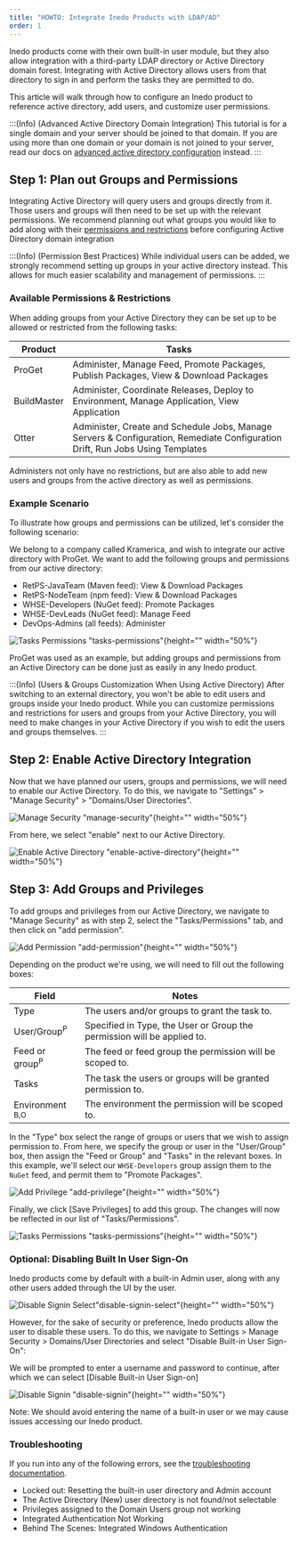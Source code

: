 ```yaml
---
title: "HOWTO: Integrate Inedo Products with LDAP/AD"
order: 1
---
```



Inedo products come with their own built-in user module, but they also allow integration with a third-party LDAP directory or Active Directory domain forest. Integrating with Active Directory allows users from that directory to sign in and perform the tasks they are permitted to do.

This article will walk through how to configure an Inedo product to reference active directory, add users, and customize user permissions.

:::(Info) (Advanced Active Directory Domain Integration)
This tutorial is for a single domain and your server should be joined to that domain. If you are using more than one domain or your domain is not joined to your server, read our docs on [advanced active directory configuration](/docs/installation/security-ldap-active-directory/various-ldap-v3-advanced) instead.
:::

## Step 1: Plan out Groups and Permissions

Integrating Active Directory will query users and groups directly from it. Those users and groups will then need to be set up with the relevant permissions. We recommend planning out what groups you would like to add along with their [permissions and restrictions](/docs/proget/administration-security/proget-howto-configure-permissions-and-restrictions-on-feeds) before configuring Active Directory domain integration

:::(Info) (Permission Best Practices)
While individual users can be added, we strongly recommend setting up groups in your active directory instead. This allows for much easier scalability and management of permissions.
:::

### Available Permissions & Restrictions
When adding groups from your Active Directory they can be set up to be allowed or restricted from the following tasks:

| Product | Tasks |
| --- | --- |
| ProGet | Administer, Manage Feed, Promote Packages, Publish Packages, View & Download Packages |
| BuildMaster | Administer, Coordinate Releases, Deploy to Environment, Manage Application, View Application |
| Otter | Administer, Create and Schedule Jobs, Manage Servers & Configuration, Remediate Configuration Drift, Run Jobs Using Templates |

Administers not only have no restrictions, but are also able to add new users and groups from the active directory as well as permissions.

### Example Scenario
To illustrate how groups and permissions can be utilized, let's consider the following scenario:

We belong to a company called Kramerica, and wish to integrate our active directory with ProGet. We want to add the following groups and permissions from our active directory:

* RetPS-JavaTeam (Maven feed): View & Download Packages
* RetPS-NodeTeam (npm feed): View & Download Packages
* WHSE-Developers (NuGet feed): Promote Packages
* WHSE-DevLeads (NuGet feed): Manage Feed
* DevOps-Admins (all feeds): Administer

![Tasks Permissions "tasks-permissions"](/resources/docs/proget-taskspermissions-variousexample.png){height="" width="50%"}

ProGet was used as an example, but adding groups and permissions from an Active Directory can be done just as easily in any Inedo product.

:::(Info) (Users & Groups Customization When Using Active Directory)
After switching to an external directory, you won't be able to edit users and groups inside your Inedo product. While you can customize permissions and restrictions for users and groups from your Active Directory, you will need to make changes in your Active Directory if you wish to edit the users and groups themselves.
:::

## Step 2: Enable Active Directory Integration
Now that we have planned our users, groups and permissions, we will need to enable our Active Directory. To do this, we navigate to "Settings" > "Manage Security" > "Domains/User Directories".

![Manage Security "manage-security"](/resources/docs/proget-settings-managesecurity.png){height="" width="50%"}

From here, we select "enable" next to our Active Directory.

![Enable Active Directory "enable-active-directory"](/resources/docs/proget-enableactivedirectory.png){height="" width="50%"}

## Step 3: Add Groups and Privileges

To add groups and privileges from our Active Directory, we navigate to "Manage Security" as with step 2, select the "Tasks/Permissions" tab, and then click on "add permission".

![Add Permission "add-permission"](/resources/docs/proget-settings-managesecurity.png){height="" width="50%"}

Depending on the product we're using, we will need to fill out the following boxes:

| Field | Notes |
| --- | --- |
| Type | The users and/or groups to grant the task to. |
| User/Group<sup>P</sup> | Specified in Type, the User or Group the permission will be applied to. |
| Feed or group<sup>P</sup> | The feed or feed group the permission will be scoped to. |
| Tasks | The task the users or groups will be granted permission to. |
| Environment <sup>B,O</sup> | The environment the permission will be scoped to. |

In the "Type" box select the range of groups or users that we wish to assign permission to. From here, we specify the group or user in the "User/Group" box, then assign the "Feed or Group" and "Tasks" in the relevant boxes. In this example, we'll select our `WHSE-Developers` group assign them to the `NuGet` feed, and permit them to "Promote Packages".

![Add Privilege "add-privilege"](/resources/docs/proget-nuget-addprivilege.png){height="" width="50%"}

Finally, we click [Save Privileges] to add this group. The changes will now be reflected in our list of "Tasks/Permissions".

![Tasks Permissions "tasks-permissions"](/resources/docs/proget-taskspermissions-variousexample.png){height="" width="50%"}

### Optional: Disabling Built In User Sign-On

Inedo products come by default with a built-in Admin user, along with any other users added through the UI by the user.

![Disable Signin Select"disable-signin-select"](/resources/docs/proget-disablebuiltinsignin.png){height="" width="50%"}

However, for the sake of security or preference, Inedo products allow the user to disable these users. To do this, we navigate to Settings > Manage Security > Domains/User Directories and select "Disable Built-in User Sign-On":

We will be prompted to enter a username and password to continue, after which we can select [Disable Built-in User Sign-on]

![Disable Signin "disable-signin"](/resources/docs/proget-disablebuiltinsignin-modal.png){height="" width="50%"}

Note: We should avoid entering the name of a built-in user or we may cause issues accessing our Inedo product.

### Troubleshooting
If you run into any of the following errors, see the [troubleshooting documentation](/docs/installation/security-ldap-active-directory/various-ldap-troubleshooting).
* Locked out: Resetting the built-in user directory and Admin account
* The Active Directory (New) user directory is not found/not selectable
* Privileges assigned to the Domain Users group not working
* Integrated Authentication Not Working
* Behind The Scenes: Integrated Windows Authentication
